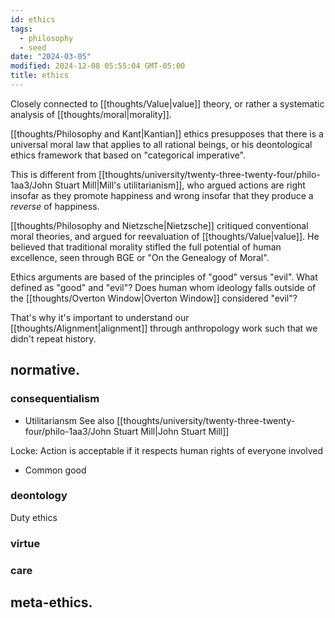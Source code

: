 ```yaml
---
id: ethics
tags:
  - philosophy
  - seed
date: "2024-03-05"
modified: 2024-12-08 05:55:04 GMT-05:00
title: ethics
---
```


Closely connected to [[thoughts/Value|value]] theory, or rather a systematic analysis of [[thoughts/moral|morality]].

[[thoughts/Philosophy and Kant|Kantian]] ethics presupposes that there is a universal moral law that applies to all rational beings, or his deontological ethics framework that based on "categorical imperative".

This is different from [[thoughts/university/twenty-three-twenty-four/philo-1aa3/John Stuart Mill|Mill's utilitarianism]], who argued actions are right insofar as they promote happiness and wrong insofar that they produce a _reverse_ of happiness.

[[thoughts/Philosophy and Nietzsche|Nietzsche]] critiqued conventional moral theories, and argued for reevaluation of [[thoughts/Value|value]]. He believed that traditional morality stifled the full potential of human excellence, seen through BGE or "On the Genealogy of Moral".

Ethics arguments are based of the principles of "good" versus "evil". What defined as "good" and "evil"? Does human whom ideology falls outside of the [[thoughts/Overton Window|Overton Window]] considered "evil"?

That's why it's important to understand our [[thoughts/Alignment|alignment]] through anthropology work such that we didn't repeat history.

## normative.

### consequentialism

- Utilitariansm
  See also [[thoughts/university/twenty-three-twenty-four/philo-1aa3/John Stuart Mill|John Stuart Mill]]

Locke: Action is acceptable if it respects human rights of everyone involved

- Common good

### deontology

Duty ethics

### virtue

### care

## meta-ethics.
